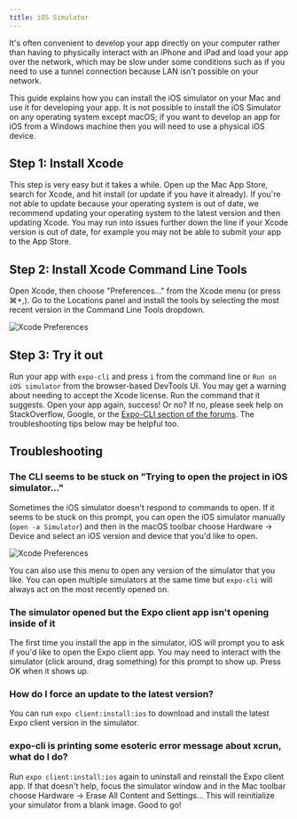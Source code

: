 ```yaml
---
title: iOS Simulator
---
```


It's often convenient to develop your app directly on your computer rather than having to physically interact with an iPhone and iPad and load your app over the network, which may be slow under some conditions such as if you need to use a tunnel connection because LAN isn't possible on your network.

This guide explains how you can install the iOS simulator on your Mac and use it for developing your app. It is not possible to install the iOS Simulator on any operating system except macOS; if you want to develop an app for iOS from a Windows machine then you will need to use a physical iOS device.

## Step 1: Install Xcode

This step is very easy but it takes a while. Open up the Mac App Store, search for Xcode, and hit install (or update if you have it already). If you're not able to update because your operating system is out of date, we recommend updating your operating system to the latest version and then updating Xcode. You may run into issues further down the line if your Xcode version is out of date, for example you may not be able to submit your app to the App Store.

## Step 2: Install Xcode Command Line Tools

Open Xcode, then choose "Preferences..." from the Xcode menu (or press ⌘+,). Go to the Locations panel and install the tools by selecting the most recent version in the Command Line Tools dropdown.

![Xcode Preferences](/static/images/xcode-command-line.png)

## Step 3: Try it out

Run your app with `expo-cli` and press `i` from the command line or `Run on iOS simulator` from the browser-based DevTools UI. You may get a warning about needing to accept the Xcode license. Run the command that it suggests. Open your app again, success! Or no? If no, please seek help on StackOverflow, Google, or the [Expo-CLI section of the forums](https://forums.expo.io/c/expo-cli). The troubleshooting tips below may be helpful too.

## Troubleshooting

### The CLI seems to be stuck on "Trying to open the project in iOS simulator..."

Sometimes the iOS simulator doesn't respond to commands to open. If it seems to be stuck on this prompt, you can open the iOS simulator manually (`open -a Simulator`) and then in the macOS toolbar choose Hardware &rarr; Device and select an iOS version and device that you'd like to open.

![Xcode Preferences](/static/images/open-simulator-manually.png)

You can also use this menu to open any version of the simulator that you like. You can open multiple simulators at the same time but `expo-cli` will always act on the most recently opened on.

### The simulator opened but the Expo client app isn't opening inside of it

The first time you install the app in the simulator, iOS will prompt you to ask if you'd like to open the Expo client app. You may need to interact with the simulator (click around, drag something) for this prompt to show up. Press OK when it shows up.

### How do I force an update to the latest version?

You can run `expo client:install:ios` to download and install the latest Expo client version in the simulator.

### expo-cli is printing some esoteric error message about xcrun, what do I do?

Run `expo client:install:ios` again to uninstall and reinstall the Expo client app. If that doesn't help, focus the simulator window and in the Mac toolbar choose Hardware &rarr; Erase All Content and Settings... This will reinitialize your simulator from a blank image. Good to go!
